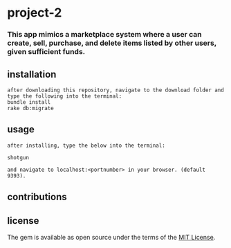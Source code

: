 # project-2

### This app mimics a marketplace system where a user can create, sell, purchase, and delete items listed by other users, given sufficient funds.

## installation
    after downloading this repository, navigate to the download folder and type the following into the terminal:
    bundle install
    rake db:migrate

## usage
    after installing, type the below into the terminal:
    
    shotgun
    
    and navigate to localhost:<portnumber> in your browser. (default 9393).
    

## contributions

## license
The gem is available as open source under the terms of the [MIT License](http://opensource.org/licenses/MIT).
